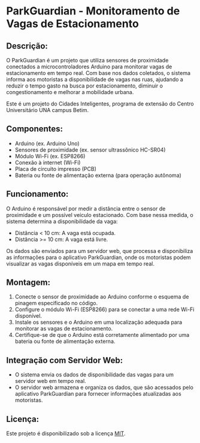 # ParkGuardian - Monitoramento de Vagas de Estacionamento

## Descrição:

O ParkGuardian é um projeto que utiliza sensores de proximidade conectados a microcontroladores Arduino para monitorar vagas de estacionamento em tempo real. Com base nos dados coletados, o sistema informa aos motoristas a disponibilidade de vagas nas ruas, ajudando a reduzir o tempo gasto na busca por estacionamento, diminuir o congestionamento e melhorar a mobilidade urbana.

Este é um projeto do Cidades Inteligentes, programa de extensão do Centro Universitário UNA campus Betim.

## Componentes:

- Arduino (ex. Arduino Uno)
- Sensores de proximidade (ex. sensor ultrassônico HC-SR04)
- Módulo Wi-Fi (ex. ESP8266)
- Conexão à internet (Wi-Fi)
- Placa de circuito impresso (PCB)
- Bateria ou fonte de alimentação externa (para operação autônoma)

## Funcionamento:

O Arduino é responsável por medir a distância entre o sensor de proximidade e um possível veículo estacionado. Com base nessa medida, o sistema determina a disponibilidade da vaga:

- Distância < 10 cm: A vaga está ocupada.
- Distância >= 10 cm: A vaga está livre.

Os dados são enviados para um servidor web, que processa e disponibiliza as informações para o aplicativo ParkGuardian, onde os motoristas podem visualizar as vagas disponíveis em um mapa em tempo real.

## Montagem:

1. Conecte o sensor de proximidade ao Arduino conforme o esquema de pinagem especificado no código.
2. Configure o módulo Wi-Fi (ESP8266) para se conectar a uma rede Wi-Fi disponível.
3. Instale os sensores e o Arduino em uma localização adequada para monitorar as vagas de estacionamento.
4. Certifique-se de que o Arduino está corretamente alimentado por uma bateria ou fonte de alimentação externa.

## Integração com Servidor Web:

- O sistema envia os dados de disponibilidade das vagas para um servidor web em tempo real.
- O servidor web armazena e organiza os dados, que são acessados pelo aplicativo ParkGuardian para fornecer informações atualizadas aos motoristas.

## Licença:

Este projeto é disponibilizado sob a licença [MIT](https://opensource.org/licenses/MIT).
